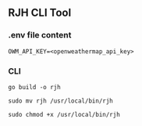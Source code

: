 ## RJH CLI Tool

### .env file content

```
OWM_API_KEY=<openweathermap_api_key>
```

### CLI

```
go build -o rjh
```

```
sudo mv rjh /usr/local/bin/rjh
```

```
sudo chmod +x /usr/local/bin/rjh
```
